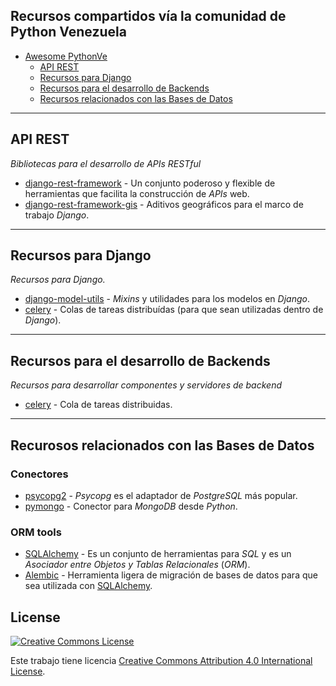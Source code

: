 ## Recursos compartidos vía la comunidad de Python Venezuela

- [Awesome PythonVe](#awesome-python-ve)
    - [API REST](#api-rest)
    - [Recursos para Django](#recursos-para-django)
    - [Recursos para el desarrollo de Backends](#Recursos-para-el-desarrollo-de-Backends)
    - [Recursos relacionados con las Bases de Datos](#recurosos-relacionados-con-las-bases-de-datos)

- - -

## API REST

*Bibliotecas para el desarrollo de APIs RESTful*
* [django-rest-framework](http://www.django-rest-framework.org/) - Un conjunto
poderoso y flexible de herramientas que facilita la construcción de *APIs* web.
* [django-rest-framework-gis](https://github.com/djangonauts/django-rest-framework-gis) -
Aditivos geográficos para el marco de trabajo *Django*.

- - -

## Recursos para Django

*Recursos para Django.*
* [django-model-utils](https://django-model-utils.readthedocs.org/en/latest/) -
*Mixins* y utilidades para los modelos en *Django*.
* [celery](http://celery.readthedocs.org/en/latest/django/first-steps-with-django.html) - Colas de tareas distribuídas (para que sean utilizadas dentro de *Django*).

- - -

## Recursos para el desarrollo de Backends

*Recursos para desarrollar componentes y servidores de backend*
* [celery](http://www.celeryproject.org/) - Cola de tareas distribuidas.

- - -

## Recurosos relacionados con las Bases de Datos

### Conectores

* [psycopg2](http://initd.org/psycopg/) - *Psycopg* es el adaptador de
*PostgreSQL* más popular.
* [pymongo](http://api.mongodb.org/python/current/) - Conector para *MongoDB*
desde *Python*.

### ORM tools

* [SQLAlchemy][sqlalchemy] - Es un conjunto de herramientas para *SQL* y es un
*Asociador entre Objetos y Tablas Relacionales* (*ORM*).
* [Alembic](http://alembic.readthedocs.org/) - Herramienta ligera de migración
de bases de datos para que sea utilizada con [SQLAlchemy][sqlalchemy].

[sqlalchemy]: http://www.sqlalchemy.org/

## License

[![Creative Commons License](http://i.creativecommons.org/l/by/4.0/88x31.png)](http://creativecommons.org/licenses/by/4.0/)

Este trabajo tiene licencia [Creative Commons Attribution 4.0 International License](http://creativecommons.org/licenses/by/4.0/).
